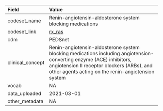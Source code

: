|Field            |Value                                                                                                                                                                                                                   |
|:----------------|:-----------------------------------------------------------------------------------------------------------------------------------------------------------------------------------------------------------------------|
|codeset_name     |Renin-angiotensin-aldosterone system blocking medications                                                                                                                                                               |
|codeset_link     |[rx_ras](https://github.com/PEDSnet/Variable-Dictionary/blob/main/drug/rx_ras.csv)                                                                                                                                      |
|cdm              |PEDSnet                                                                                                                                                                                                                 |
|clinical_concept |Renin-angiotensin-aldosterone system blocking medications including angiotension-converting enzyme (ACE) inhibitors, angiotension II receptor blockers (ARBs), and other agents acting on the renin-angiotension system |
|vocab            |NA                                                                                                                                                                                                                      |
|data_uploaded    |2021-03-01                                                                                                                                                                                                              |
|other_metadata   |NA                                                                                                                                                                                                                      |

